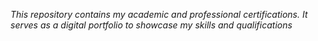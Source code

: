 <i>This repository contains my academic and professional certifications. It serves as a digital portfolio to showcase my skills and qualifications</i>
